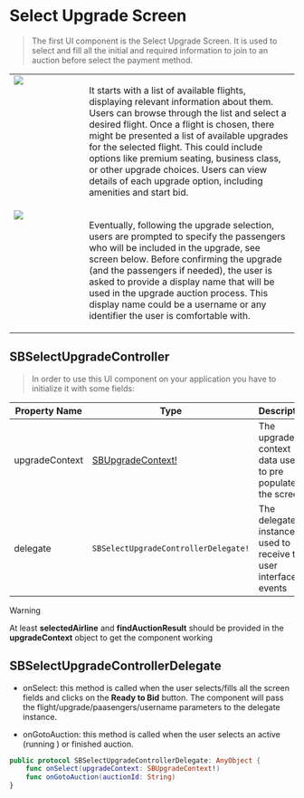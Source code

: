 # Select Upgrade Screen

> The first UI component is the Select Upgrade Screen. It is used to select and fill all the initial and required information to join to an auction before select the payment method. 

<table width="100%" style="border-collapse: collapse; border: none;">
    <tr valign="top">
        <td width="25%">
            <img src="ui/images/select-upgrade-1.png"/>
        </td>
        <td width="70%">
            <p>It starts with a list of available flights, displaying relevant information about them. Users can browse through the list and select a desired flight. Once a flight is chosen, there might be presented a list of available upgrades for the selected flight. This could include options like premium seating, business class, or other upgrade choices. Users can view details of each upgrade option, including amenities and start bid.</p>
        </td>
    </tr>
    <tr valign="top">
        <td width="25%">
            <img src="ui/images/select-upgrade-2.png"/>
        </td>
        <td width="70%">
            <p>Eventually, following the upgrade selection, users are prompted to specify the passengers who will be included in the upgrade, see screen below. Before confirming the upgrade (and the passengers if needed), the user is asked to provide a display name that will be used in the upgrade auction process. This display name could be a username or any identifier the user is comfortable with.</p>
        </td>
    </tr>
</table>

## SBSelectUpgradeController

> In order to use this UI component on your application you have to initialize it with some fields:

| **Property Name** | **Type**                                           | **Description**                                                 |
|-------------------|----------------------------------------------------|-----------------------------------------------------------------|
| upgradeContext    | [SBUpgradeContext!](object-model/sbupgradecontext) | The upgrade context data used to pre populate the screen        |
| delegate          | `SBSelectUpgradeControllerDelegate!`               | The delegate instance used to receive the user interface events |


> [!WARNING]
> At least **selectedAirline** and **findAuctionResult** should be provided in the **upgradeContext** object to get the component working


## SBSelectUpgradeControllerDelegate

* onSelect: this method is called when the user selects/fills all the screen fields and clicks on the **Ready to Bid** button. The component will pass the flight/upgrade/paasengers/username parameters to the delegate instance.

* onGotoAuction: this method is called when the user selects an active (running ) or finished auction.


```swift
public protocol SBSelectUpgradeControllerDelegate: AnyObject {
    func onSelect(upgradeContext: SBUpgradeContext!)
    func onGotoAuction(auctionId: String)
}
```
